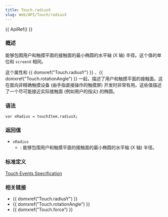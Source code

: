 ```yaml
---
title: Touch.radiusX
slug: Web/API/Touch/radiusX
---
```


{{ ApiRef() }}

### 概述

能够包围用户和触摸平面的接触面的最小椭圆的水平轴 (X 轴) 半径。这个值的单位和 `screenX` 相同。

这个属性和 {{ domxref("Touch.radiusY") }} 、{{ domxref("Touch.rotationAngle") }} 一起，描述了用户和触摸平面的接触面。这在面向非精确触摸设备 (由手指直接操作的触摸屏) 开发时非常有用。这些值描述了一个尽可能接近实际接触面 (例如用户的指尖) 的椭圆。

### 语法

```plain
var xRadius = touchItem.radiusX;
```

### 返回值

- `xRadius`
  - : 能够包围用户和触摸平面的接触面的最小椭圆的水平轴 (X 轴) 半径。

### 标准定义

[Touch Events Specification](http://www.w3.org/TR/touch-events/)

### 相关链接

- {{ domxref("Touch.radiusY") }}
- {{ domxref("Touch.rotationAngle") }}
- {{ domxref("Touch.force") }}
